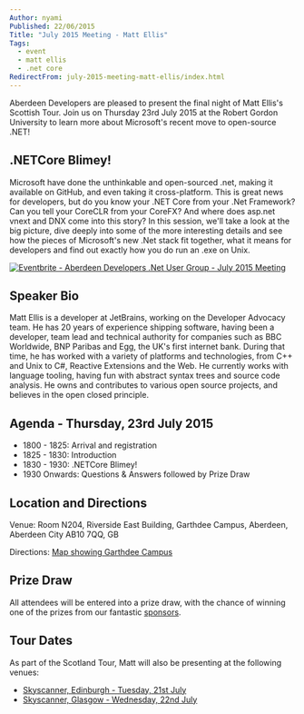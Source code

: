 ```yaml
---
Author: nyami
Published: 22/06/2015
Title: "July 2015 Meeting - Matt Ellis"
Tags:
  - event
  - matt ellis
  - .net core
RedirectFrom: july-2015-meeting-matt-ellis/index.html
---
```


Aberdeen Developers are pleased to present the final night of Matt Ellis's Scottish Tour. Join us on Thursday 23rd July 2015 at the Robert Gordon University to learn more about Microsoft's recent move to open-source .NET!

## .NETCore Blimey!

Microsoft have done the unthinkable and open-sourced .net, making it available on GitHub, and even taking it cross-platform. This is great news for developers, but do you know your .NET Core from your .Net Framework? Can you tell your CoreCLR from your CoreFX? And where does asp.net vnext and DNX come into this story? In this session, we'll take a look at the big picture, dive deeply into some of the more interesting details and see how the pieces of Microsoft's new .Net stack fit together, what it means for developers and find out exactly how you do run an .exe on Unix.

[![Eventbrite - Aberdeen Developers .Net User Group - July 2015 Meeting](https://www.eventbrite.com/custombutton?eid=11987778769)](http://www.eventbrite.com/e/aberdeen-developers-net-user-group-july-2015-meeting-tickets-17423404873?aff=blog)

## Speaker Bio

Matt Ellis is a developer at JetBrains, working on the Developer Advocacy team. He has 20 years of experience shipping software, having been a developer, team lead and technical authority for companies such as BBC Worldwide, BNP Paribas and Egg, the UK's first internet bank. During that time, he has worked with a variety of platforms and technologies, from C++ and Unix to C#, Reactive Extensions and the Web. He currently works with language tooling, having fun with abstract syntax trees and source code analysis. He owns and contributes to various open source projects, and believes in the open closed principle.

## Agenda - Thursday, 23rd July 2015

* 1800 - 1825: Arrival and registration
* 1825 - 1830: Introduction
* 1830 - 1930: .NETCore Blimey!
* 1930 Onwards: Questions & Answers followed by Prize Draw

## Location and Directions

Venue: Room N204, Riverside East Building, Garthdee Campus, Aberdeen, Aberdeen City AB10 7QQ, GB

Directions: [Map showing Garthdee Campus](https://maps.google.co.uk/maps?q=Faculty+of+Health+%26+Social+Care,+Garthdee+Campus,+Aberdeen,+Aberdeen+City+AB10+7QG,+GB&hl=en&ll=57.119317,-2.136133&spn=0.004165,0.012413&sll=57.746995,-4.687341&sspn=8.392957,25.422363&hq=Faculty+of+Health+%26+Social+Care,+Garthdee+Campus,&hnear=AB10+7QG,+United+Kingdom&t=m&z=17&iwloc=A)

## Prize Draw

All attendees will be entered into a prize draw, with the chance of winning one of the prizes from our fantastic [sponsors](http://www.aberdeendevelopers.co.uk/sponsors/).

## Tour Dates

As part of the Scotland Tour, Matt will also be presenting at the following venues:

* [Skyscanner, Edinburgh - Tuesday, 21st July](https://www.eventbrite.co.uk/e/c-6-features-and-tooling-tickets-17510913614)
* [Skyscanner, Glasgow - Wednesday, 22nd July](https://www.eventbrite.co.uk/e/net-core-blimey-tickets-17510783224)
